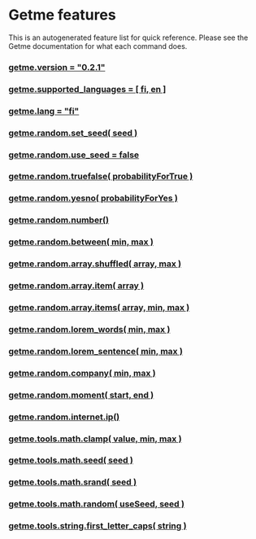 Getme features
==============

This is an autogenerated feature list for quick reference. Please see the Getme documentation for what each command does.

### [getme.version = "0.2.1"](module-getme.html#version)
### [getme.supported_languages = [ fi, en ]](module-getme.html#supported_languages)
### [getme.lang = "fi"](module-getme.html#lang)
### [getme.random.set_seed( seed )](module-getme.html#random.set_seed)
### [getme.random.use_seed = false](module-getme.html#random.use_seed)
### [getme.random.truefalse( probabilityForTrue )](module-getme.html#random.truefalse)
### [getme.random.yesno( probabilityForYes )](module-getme.html#random.yesno)
### [getme.random.number()](module-getme.html#random.number)
### [getme.random.between( min, max )](module-getme.html#random.between)
### [getme.random.array.shuffled( array, max )](module-getme.html#random.array.shuffled)
### [getme.random.array.item( array )](module-getme.html#random.array.item)
### [getme.random.array.items( array, min, max )](module-getme.html#random.array.items)
### [getme.random.lorem_words( min, max )](module-getme.html#random.lorem_words)
### [getme.random.lorem_sentence( min, max )](module-getme.html#random.lorem_sentence)
### [getme.random.company( min, max )](module-getme.html#random.company)
### [getme.random.moment( start, end )](module-getme.html#random.moment)
### [getme.random.internet.ip()](module-getme.html#random.internet.ip)
### [getme.tools.math.clamp( value, min, max )](module-getme.html#tools.math.clamp)
### [getme.tools.math.seed( seed )](module-getme.html#tools.math.seed)
### [getme.tools.math.srand( seed )](module-getme.html#tools.math.srand)
### [getme.tools.math.random( useSeed, seed )](module-getme.html#tools.math.random)
### [getme.tools.string.first_letter_caps( string )](module-getme.html#tools.string.first_letter_caps)
